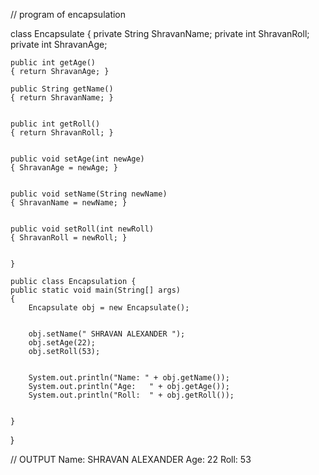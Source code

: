 // program of encapsulation


class Encapsulate { 
    private String ShravanName;
    private int ShravanRoll;
    private int ShravanAge;
 
   
    public int getAge()
    { return ShravanAge; }
 
    public String getName()
    { return ShravanName; }
 
   
    public int getRoll()
    { return ShravanRoll; }
 
   
    public void setAge(int newAge)
    { ShravanAge = newAge; }
 
   
    public void setName(String newName)
    { ShravanName = newName; }
 
    
    public void setRoll(int newRoll) 
    { ShravanRoll = newRoll; }
    
    
    }
 
    public class Encapsulation {
    public static void main(String[] args)
    {
        Encapsulate obj = new Encapsulate();
 
        
        obj.setName(" SHRAVAN ALEXANDER ");
        obj.setAge(22);
        obj.setRoll(53);
 
       
        System.out.println("Name: " + obj.getName());
        System.out.println("Age:   " + obj.getAge());
        System.out.println("Roll:  " + obj.getRoll());
 
     
    }
}



// OUTPUT 
Name:  SHRAVAN ALEXANDER 
Age:   22
Roll:  53
